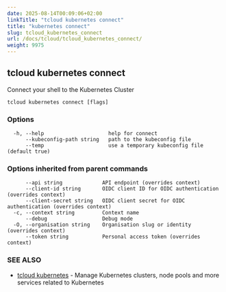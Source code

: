```yaml
---
date: 2025-08-14T00:09:06+02:00
linkTitle: "tcloud kubernetes connect"
title: "kubernetes connect"
slug: tcloud_kubernetes_connect
url: /docs/tcloud/tcloud_kubernetes_connect/
weight: 9975
---
```

## tcloud kubernetes connect

Connect your shell to the Kubernetes Cluster

```
tcloud kubernetes connect [flags]
```

### Options

```
  -h, --help                     help for connect
      --kubeconfig-path string   path to the kubeconfig file
      --temp                     use a temporary kubeconfig file (default true)
```

### Options inherited from parent commands

```
      --api string             API endpoint (overrides context)
      --client-id string       OIDC client ID for OIDC authentication (overrides context)
      --client-secret string   OIDC client secret for OIDC authentication (overrides context)
  -c, --context string         Context name
      --debug                  Debug mode
  -O, --organisation string    Organisation slug or identity (overrides context)
      --token string           Personal access token (overrides context)
```

### SEE ALSO

* [tcloud kubernetes](/docs/tcloud/tcloud_kubernetes/)	 - Manage Kubernetes clusters, node pools and more services related to Kubernetes

